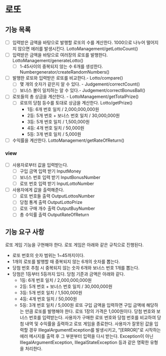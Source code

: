 # 로또

## 기능 목록

- [ ] 입력받은 금액을 바탕으로 발행할 로또의 수를 계산한다. 1000으로 나누어 떨어지지 않으면 에러를 발생시킨다. LottoManagement/getLottoCount()
- [ ] 입력받은 금액을 바탕으로 여러장의 로또를 발행한다. LottoManagement/generateLotto()
    - [ ] 1-45사이의 중복되지 않는 수 6개를 생성한다. Numbergenerator/createRandomNumbers()
- [ ] 발행한 로또와 입력받은 로또를 비교한다.- Lotto/compare()
    - [ ] 몇 개의 숫자가 같은지 알 수 있다. - Judgement/correctCount()
    - [ ] 보너스 볼이 일치하는 알 수 있다.- Judgement/correctBonusBall()
- [ ] 로또들의 총 상금을 계산한다. - LottoManagement/getTotalPrize()
    - [ ] 로또의 당첨 등수를 토대로 상금을 계산한다. Lotto/getPrize()
        - 1등: 6개 번호 일치 / 2,000,000,000원
        - 2등: 5개 번호 + 보너스 번호 일치 / 30,000,000원
        - 3등: 5개 번호 일치 / 1,500,000원
        - 4등: 4개 번호 일치 / 50,000원
        - 5등: 3개 번호 일치 / 5,000원
- [ ] 수익률을 계산한다. LottoManagement/getRateOfReturn()

### view

- [ ] 사용자로부터 값을 입력받는다.
    - [ ] 구입 금액 입력 받기 InputMoney
    - [ ] 보너스 번호 입력 받기 InputBonusNumber
    - [ ] 로또 번호 입력 받기 InputLottoNumber
- [ ] 사용자에게 값을 출력해준다.
    - [ ] 로또 번호들 출력 OutputLottosNumber
    - [ ] 당첨 통계 출력 OutputLottoPrize
    - [ ] 로또 구매 개수 출력 OutputBuyNumber
    - [ ] 총 수익률 출력 OutputRateOfReturn

## 기능 요구 사항

로또 게임 기능을 구현해야 한다. 로또 게임은 아래와 같은 규칙으로 진행된다.

- 로또 번호의 숫자 범위는 1~45까지이다.
- 1개의 로또를 발행할 때 중복되지 않는 6개의 숫자를 뽑는다.
- 당첨 번호 추첨 시 중복되지 않는 숫자 6개와 보너스 번호 1개를 뽑는다.
- 당첨은 1등부터 5등까지 있다. 당첨 기준과 금액은 아래와 같다.
    - 1등: 6개 번호 일치 / 2,000,000,000원
    - 2등: 5개 번호 + 보너스 번호 일치 / 30,000,000원
    - 3등: 5개 번호 일치 / 1,500,000원
    - 4등: 4개 번호 일치 / 50,000원
    - 5등: 3개 번호 일치 / 5,000원
      로또 구입 금액을 입력하면 구입 금액에 해당하는 만큼 로또를 발행해야 한다.
      로또 1장의 가격은 1,000원이다.
      당첨 번호와 보너스 번호를 입력받는다.
      사용자가 구매한 로또 번호와 당첨 번호를 비교하여 당첨 내역 및 수익률을 출력하고 로또 게임을 종료한다.
      사용자가 잘못된 값을 입력할 경우 IllegalArgumentException를 발생시키고, "[ERROR]"로 시작하는 에러 메시지를 출력 후 그 부분부터 입력을 다시 받는다.
      Exception이 아닌 IllegalArgumentException, IllegalStateException 등과 같은 명확한 유형을 처리한다.